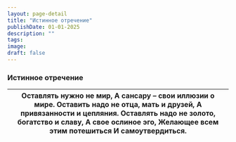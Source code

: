 ```yaml
---
layout: page-detail
title: "Истинное отречение"
publishDate: 01-01-2025
description: ""
tags:
image:
draft: false
---
```


### Истинное отречение

| Оставлять нужно не мир,  А сансару – свои иллюзии о мире.  Оставить надо не отца, мать и друзей,  А привязанности и цепляния.  Оставлять надо не золото, богатство и славу,  А свое ослиное эго,  Желающее всем этим потешиться  И самоутвердиться. |
| --------------------------------------------------------------------------------------------------------------------------------------------------------------------------------------------------------------------------------------------------- |
  
  
